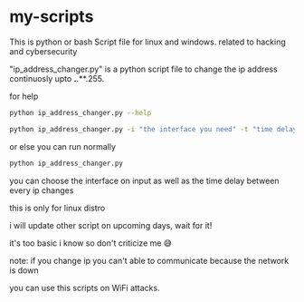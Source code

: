# my-scripts
This is python or bash Script file for linux and windows. related to hacking and cybersecurity

"ip_address_changer.py" is a python script file to change the ip address continuosly upto  **.**.**.255.

 for help 
 
```bash
python ip_address_changer.py --help
```
```bash
python ip_address_changer.py -i "the interface you need" -t "time delay in second
```
or else you can run normally
```bash
python ip_address_changer.py
```
you can choose the interface on input as well as the time delay between every ip changes 

this is only for linux distro

i will update other script on upcoming days, wait for it!

it's too basic i know so don't criticize me 😅

note: 
if you change ip you can't able to communicate because the network is down

you can use this scripts on WiFi attacks.
